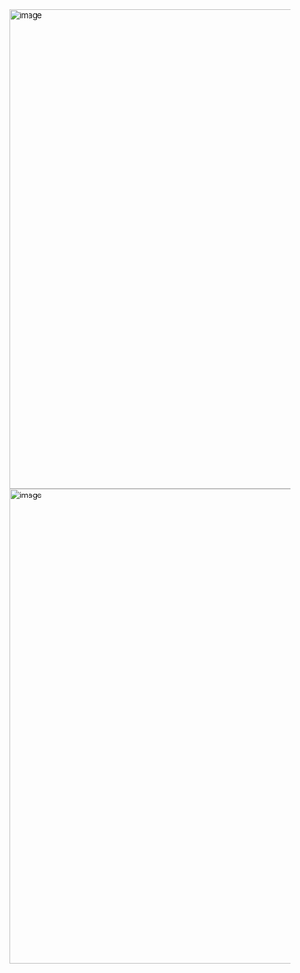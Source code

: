 <img width="1057" height="860" alt="image" src="https://github.com/user-attachments/assets/2353d53b-7c44-41c5-a57b-82dc645e0784" />
<img width="1116" height="851" alt="image" src="https://github.com/user-attachments/assets/a24c757d-3164-43b6-925d-698b66144804" />
